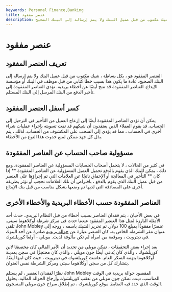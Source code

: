 ```yaml
---
keywords: Personal Finance,Banking
title: عنصر مفقود
description: العنصر المفقود هو شيك مكتوب من قبل عميل البنك ولا يتم إرساله إلى البنك الصحيح.
---
```


# عنصر مفقود
## تعريف العنصر المفقود

العنصر المفقود هو ، بكل بساطة ، شيك مكتوب من قبل عميل البنك ولا يتم إرساله إلى البنك الصحيح. عادة ما يكون هذا بسبب خطأ كتابي من قبل موظف في البنك أو مؤسسة الإيداع. العناصر المفقودة قد تنتج أيضًا عن أخطاء بريدية. تؤدي العناصر المفقودة إلى تأخير الدفع من البنك المرسل إلى البنك المستلم.

## كسر أسفل العنصر المفقود

يمكن أن تؤدي العناصر المفقودة أيضًا إلى إزعاج العميل من التأخير في الترحيل إلى الحساب. قد يقوم العملاء الذين يعتقدون أن شيكهم قد تمت تسويته بإجراء عمليات شراء أخرى في الحساب ، مما قد يؤدي إلى السحب على المكشوف من الحساب. لذلك ، يتم بذل كل جهد ممكن لمنع حدوث هذا النوع من الأخطاء.

## مسؤولية صاحب الحساب عن العناصر المفقودة

في كثير من الحالات ، لا يتحمل أصحاب الحسابات المسؤولية عن العناصر المفقودة. ومع ذلك ، يمكن للبنك الذي يقوم بالدفع تحميل العميل المسؤولية عن العناصر المفقودة ** إذا كان ** التأخير في المعالجة أو الإخفاق ناتجًا عن العلامات التي تم إجراؤها على العنصر من قبل عميل البنك الذي يقوم بالدفع ، بافتراض أن تلك العلامات تحجب أو تؤثر بطريقة أخرى على المصادقة التي لديها تم وضعها بشكل مناسب من قبل بنك الإيداع.

## العناصر المفقودة حسب الأخطاء البريدية والأخطاء الأخرى

في بعض الأحيان ، يتم فقدان العناصر بسبب أخطاء من قبل النظام البريدي. حدث أحد الأمثلة البارزة لمثل هذا العنصر المفقود عندما حدث في مركز شرطة أوكلاهوما سيتي. تلقى John Mobley عنصرًا مفقودًا بمبلغ 100 دولار. تم تحرير الشيك باسمه ، ووجه إلى عنوان مقر الشرطة الخاص به. كان العنصر عبارة عن [حوالة بريدية](/money-order) صادرة عن أحد البنوك في ديترويت ، وموقعة من امرأة لم تكن مألوفة لديت. موبلي - أولغا كوريلشوك.

بعد إجراء بعض التحقيقات ، تمكن موبلي من تحديد أن الأمر المالي كان مخصصًا لابن كوريلشوك ، والذي كان يُدعى أيضًا جون موبلي ، والذي كان محتجزًا في سجن بمدينة أوكلاهوما بتهمة السكر العام. عاشت كوريلشوك في ديترويت ، حيث كان ابنها أيضًا. يتشارك كل من سجن أوكلاهوما سيتي ومركز الشرطة نفس العنوان.

نظرًا لفقدان العنصر ، لم يستلم John Mobley المقصود حوالة بريدية في الوقت المناسب. ديت. تمكن جون موبلي من تعقب كوريلشوك وإرجاع الحوالة المالية. بحلول الوقت الذي حدد فيه الضابط موقع كوريلشوك ، تم إطلاق سراح جون موبلي المسجون.

